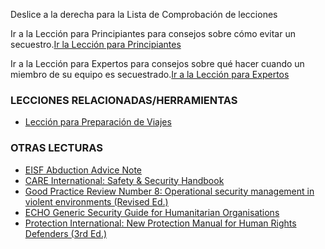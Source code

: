 [Title]: # (¿Y ahora qué?)
[Difficulty]: # (Avanzado)
[Order]: # (6)

Deslice a la derecha para la Lista de Comprobación de lecciones

Ir a la Lección para Principiantes para consejos sobre cómo evitar un secuestro.[Ir la Lección para Principiantes](umbrella://lesson/kidnapping/1)

Ir a la Lección para Expertos para consejos sobre qué hacer cuando un miembro de su equipo es secuestrado.[Ir a la Lección para Expertos](umbrella://lesson/kidnapping/3)

### LECCIONES RELACIONADAS/HERRAMIENTAS

*   [Lección para Preparación de Viajes](umbrella://lesson/preparation)

### OTRAS LECTURAS

*   [EISF Abduction Advice Note](https://www.eisf.eu/wp-content/uploads/2014/09/0541-MO-2010-Advice-Note-Abduction-Kidnapping.doc)
*   [CARE International: Safety & Security Handbook](https://ngolearning.org/courses/availablecourses/CARE%20Safety%20Course/Shared%20Documents/English_CARE_International_Safety_and_Security_Handbook.pdf)
*   [Good Practice Review Number 8: Operational security management in violent environments (Revised Ed.)](www.odihpn.org/download/gpr_8_revised2pdf)
*   [ECHO Generic Security Guide for Humanitarian Organisations](http://ec.europa.eu/echo/files/evaluation/watsan2005/annex_files/ECHO/ECHO12%20-%20echo_generic_security_guide_en.doc)
*   [Protection International: New Protection Manual for Human Rights Defenders (3rd Ed.)](protectioninternational.org/publication/new-protection-manual-for-human-rights-defenders-3rd-edition/)